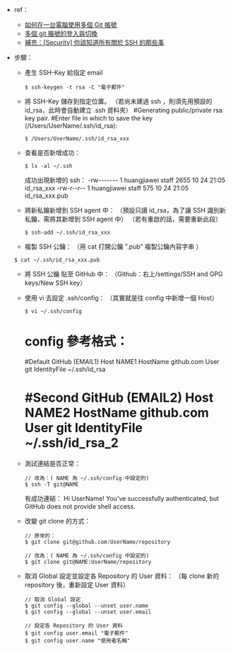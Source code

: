 - ref：

  - [如何在一台電腦使用多個 Git 帳號](https://medium.com/@hyWang/%E5%A6%82%E4%BD%95%E5%9C%A8%E4%B8%80%E5%8F%B0%E9%9B%BB%E8%85%A6%E4%BD%BF%E7%94%A8%E5%A4%9A%E5%80%8Bgit%E5%B8%B3%E8%99%9F-907c8eadbabf)
  - [多個 git 賬號的登入與切換](https://www.itread01.com/content/1549692930.html)
  - [補充：[Security] 你該知道所有關於 SSH 的那些事](https://jennycodes.me/posts/security-ssh)

- 步驟：

  - 產生 SSH-Key 給指定 email

    ```
    $ ssh-keygen -t rsa -C "電子郵件"
    ```

  - 將 SSH-Key 儲存到指定位置。
    （若尚未建過 ssh ，則須先用預設的 id_rsa，此時會自動建立 .ssh 資料夾）
    #Generating public/private rsa key pair.
    #Enter file in which to save the key (/Users/UserName/.ssh/id_rsa):

    ```
    $ /Users/UserName/.ssh/id_rsa_xxx
    ```

  - 查看是否新增成功：

    ```
    $ ls -al ~/.ssh
    ```

    成功出現新增的 ssh：
    -rw------- 1 huangjiawei staff 2655 10 24 21:05 id_rsa_xxx
    -rw-r--r-- 1 huangjiawei staff 575 10 24 21:05 id_rsa_xxx.pub

  - 將新私鑰新增到 SSH agent 中：
    （預設只讀 id_rsa，為了讓 SSH 識別新私鑰，需將其新增到 SSH agent 中）
    （若有重啟的話，需要重新此段）

    ```
    $ ssh-add ~/.ssh/id_rsa_xxx
    ```

  - 複製 SSH 公鑰：
    （用 cat 打開公鑰 ".pub" 複製公鑰內容字串 ）

  ```
  $ cat ~/.ssh/id_rsa_xxx.pub
  ```

  - 將 SSH 公鑰 貼至 GitHub 中：
    （Github：右上/settings/SSH and GPG keys/New SSH key）

  - 使用 vi 去設定 .ssh/config：
    （其實就是往 config 中新增一個 Host）

    ```
    $ vi ~/.ssh/config
    ```

    # config 參考格式：

    #Default GitHub (EMAIL1)
    Host NAME1
    HostName github.com
    User git
    IdentityFile ~/.ssh/id_rsa

    #Second GitHub (EMAIL2)
    Host NAME2
    HostName github.com
    User git
    IdentityFile ~/.ssh/id_rsa_2
    ==================================

  - 測試連結是否正常：

    ```
    // 改為：( NAME 為 ~/.ssh/config 中設定的)
    $ ssh -T git@NAME
    ```

    有成功連結：
    Hi UserName! You’ve successfully authenticated, but GitHub does not provide shell access.

  - 改變 git clone 的方式：

    ```
    // 原來的：
    $ git clone git@github.com:UserName/repository

    // 改為：( NAME 為 ~/.ssh/config 中設定的)
    $ git clone git@NAME:UserName/repository
    ```

  - 取消 Global 設定並設定各 Repository 的 User 資料：
    （每 clone 新的 repository 後，重新設定 User 資料）

    ```
    // 取消 Global 設定
    $ git config --global --unset user.name
    $ git config --global --unset user.email

    // 設定各 Repository 的 User 資料
    $ git config user.email "電子郵件"
    $ git config user.name "使用者名稱"
    ```
